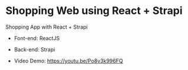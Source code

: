 # Shopping Web using React + Strapi

Shopping App with React + Strapi

- Font-end: ReactJS

- Back-end: Strapi

- Video Demo: https://youtu.be/Po8v3k996FQ
